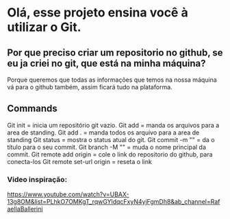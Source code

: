# Olá, esse projeto ensina você à utilizar o Git.

## Por que preciso criar um repositorio no github, se eu ja criei no git, que está na minha máquina?

Porque queremos que todas as informações que temos na nossa máquina vá para o github também, assim ficará tudo na plataforma.

## Commands

Git init = inicia um repositório git vazio. 
Git add = manda os arquivos para a area de standing.
Git add . = manda todos os arquivo para a area de standing
Git status = mostra o status atual do git.
Git commit -m "" = da o título para o seu commit.
Git branch -M "" = muda o nome principal da commit.
Git remote add origin = cole o link do repositorio do github, para conecta-los
Git remote set-url origin = reseta o link

### Video inspiração:

https://www.youtube.com/watch?v=UBAX-13g8OM&list=PLhkO7OMKgT_rqwGYldqcFxyN4yjFgmDh8&ab_channel=RafaellaBallerini
